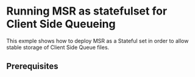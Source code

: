 # Running MSR as statefulset for Client Side Queueing

This exmple shows how to deploy MSR as a Stateful set in order to allow stable storage of Client Side Queue files.

## Prerequisites

